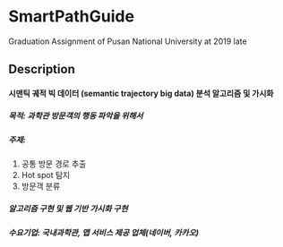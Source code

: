 # SmartPathGuide
Graduation Assignment of Pusan National University at 2019 late

## Description
#### 시맨틱 궤적 빅 데이터 (semantic trajectory big data) 분석 알고리즘 및 가시화
##### 목적: 과학관 방문객의 행동 파악을 위해서
##### 주제:
 1. 공통 방문 경로 추출
 2. Hot spot 탐지
 3. 방문객 분류

##### 알고리즘 구현 및 웹 기반 가시화 구현
##### 수요기업:  국내과학관,  맵 서비스 제공 업체(네이버, 카카오)
